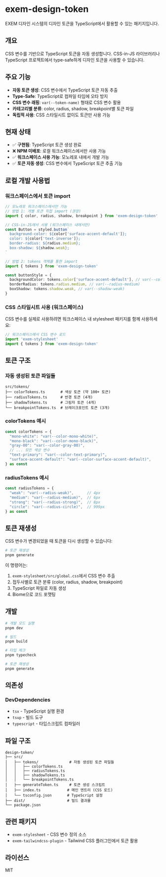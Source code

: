 # exem-design-token

EXEM 디자인 시스템의 디자인 토큰을 TypeScript에서 활용할 수 있는 패키지입니다.

## 개요

CSS 변수를 기반으로 TypeScript 토큰을 자동 생성합니다. CSS-in-JS 라이브러리나 TypeScript 프로젝트에서 type-safe하게 디자인 토큰을 사용할 수 있습니다.

## 주요 기능

- **자동 토큰 생성**: CSS 변수에서 TypeScript 토큰 자동 추출
- **Type-Safe**: TypeScript로 컴파일 타임에 오타 방지  
- **CSS 변수 래핑**: `var(--token-name)` 형태로 CSS 변수 활용
- **카테고리별 분류**: color, radius, shadow, breakpoint별 토큰 파일
- **독립적 사용**: CSS 스타일시트 없이도 토큰만 사용 가능

## 현재 상태

- ✅ **구현됨**: TypeScript 토큰 생성 완료
- ❌ **NPM 미배포**: 로컬 워크스페이스에서만 사용 가능
- ✅ **워크스페이스 사용 가능**: 모노레포 내에서 개발 가능
- ✅ **토큰 자동 생성**: CSS 변수에서 TypeScript 토큰 추출 기능

## 로컬 개발 사용법

### 워크스페이스에서 토큰 import

```typescript
// 모노레포 워크스페이스에서만 가능
// 방법 1: 개별 토큰 직접 import (권장)
import { color, radius, shadow, breakpoint } from 'exem-design-token'

// CSS-in-JS에서 사용 (워크스페이스 내에서만)
const Button = styled.button`
  background-color: ${color['surface-accent-default']};
  color: ${color['text-inverse']};
  border-radius: ${radius.medium};
  box-shadow: ${shadow.weak};
`

// 방법 2: tokens 객체를 통한 import
import { tokens } from 'exem-design-token'

const buttonStyle = {
  backgroundColor: tokens.color['surface-accent-default'], // var(--color-surface-accent-default)
  borderRadius: tokens.radius.medium, // var(--radius-medium)
  boxShadow: tokens.shadow.weak, // var(--shadow-weak)
}
```

### CSS 스타일시트 사용 (워크스페이스)

CSS 변수를 실제로 사용하려면 워크스페이스 내 stylesheet 패키지를 함께 사용하세요:

```typescript
// 워크스페이스에서 CSS 변수 로드
import 'exem-stylesheet'
import { tokens } from 'exem-design-token'
```

## 토큰 구조

### 자동 생성된 토큰 파일들

```
src/tokens/
├── colorTokens.ts       # 색상 토큰 (약 100+ 토큰)
├── radiusTokens.ts      # 반경 토큰 (4개)
├── shadowTokens.ts      # 그림자 토큰 (4개)
└── breakpointTokens.ts  # 브레이크포인트 토큰 (3개)
```

### colorTokens 예시
```typescript
const colorTokens = {
  "mono-white": "var(--color-mono-white)",
  "mono-black": "var(--color-mono-black)",
  "gray-00": "var(--color-gray-00)",
  // ... 모든 색상 변수
  "text-primary": "var(--color-text-primary)",
  "surface-accent-default": "var(--color-surface-accent-default)",
} as const
```

### radiusTokens 예시
```typescript
const radiusTokens = {
  "weak": "var(--radius-weak)",      // 4px
  "medium": "var(--radius-medium)",  // 6px
  "strong": "var(--radius-strong)",  // 8px
  "circle": "var(--radius-circle)",  // 999px
} as const
```

## 토큰 재생성

CSS 변수가 변경되었을 때 토큰을 다시 생성할 수 있습니다:

```bash
# 토큰 재생성
pnpm generate
```

이 명령어는:
1. `exem-stylesheet/src/global.css`에서 CSS 변수 추출
2. 접두사별로 토큰 분류 (color, radius, shadow, breakpoint)
3. TypeScript 파일로 자동 생성
4. Biome으로 코드 포맷팅

## 개발

```bash
# 개발 모드 실행
pnpm dev

# 빌드
pnpm build

# 타입 체크
pnpm typecheck

# 토큰 재생성
pnpm generate
```

## 의존성

### DevDependencies
- `tsx` - TypeScript 실행 환경
- `tsup` - 빌드 도구
- `typescript` - 타입스크립트 컴파일러

## 파일 구조

```
design-token/
├── src/
│   ├── tokens/              # 자동 생성된 토큰 파일들
│   │   ├── colorTokens.ts
│   │   ├── radiusTokens.ts
│   │   ├── shadowTokens.ts
│   │   └── breakpointTokens.ts
│   ├── generateToken.ts     # 토큰 생성 스크립트
│   ├── index.ts            # 메인 엔트리 (CSS 로드)
│   └── tsconfig.json       # TypeScript 설정
├── dist/                   # 빌드 결과물
└── package.json
```

## 관련 패키지

- `exem-stylesheet` - CSS 변수 정의 소스
- `exem-tailwindcss-plugin` - Tailwind CSS 플러그인에서 토큰 활용

## 라이선스

MIT